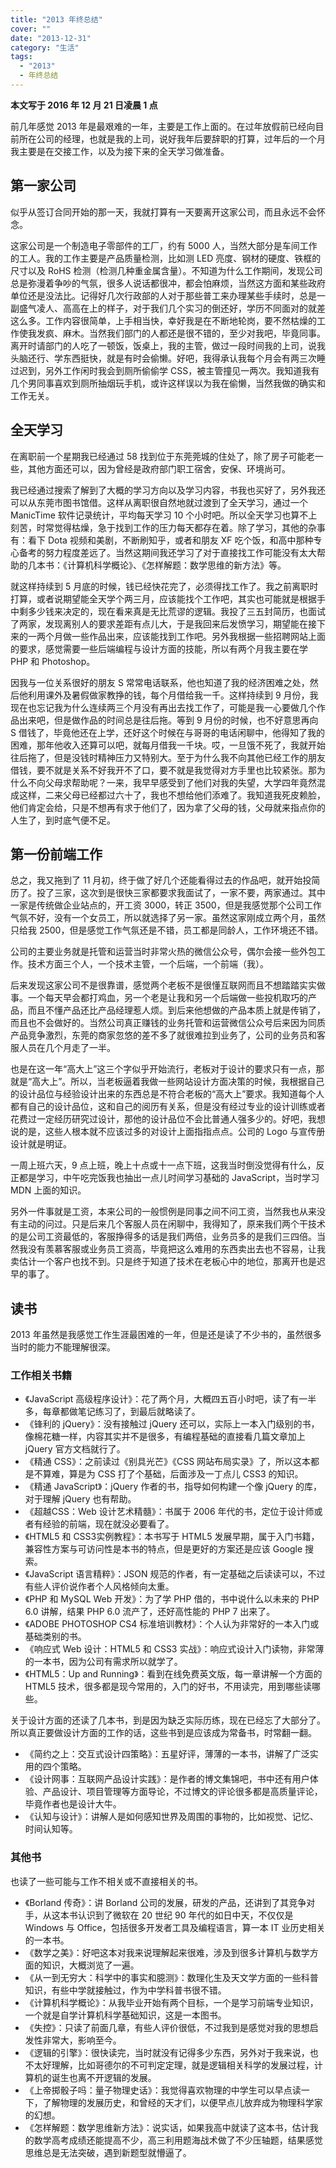 ```yaml
---
title: "2013 年终总结"
cover: ""
date: "2013-12-31"
category: "生活"
tags:
  - "2013"
  - 年终总结
---
```


**本文写于 2016 年 12 月 21 日凌晨 1 点**

前几年感觉 2013 年是最艰难的一年，主要是工作上面的。在过年放假前已经向目前所在公司的经理，也就是我的上司，说好我年后要辞职的打算，过年后的一个月我主要是在交接工作，以及为接下来的全天学习做准备。

## 第一家公司

似乎从签订合同开始的那一天，我就打算有一天要离开这家公司，而且永远不会怀念。

这家公司是一个制造电子零部件的工厂，约有 5000 人，当然大部分是车间工作的工人。我的工作主要是产品质量检测，比如测 LED 亮度、钢材的硬度、铁框的尺寸以及 RoHS 检测（检测几种重金属含量）。不知道为什么工作期间，发现公司总是弥漫着争吵的气氛，很多人说话都很冲，都会怕麻烦，当然这方面和某些政府单位还是没法比。记得好几次行政部的人对于那些普工来办理某些手续时，总是一副盛气凌人、高高在上的样子，对于我们几个实习的倒还好，学历不同面对的就差这么多。工作内容很简单，上手相当快，幸好我是在不断地轮岗，要不然枯燥的工作使我发疯、麻木。当然我们部门的人都还是很不错的，至少对我吧，毕竟同事。离开时请部门的人吃了一顿饭，饭桌上，我的主管，做过一段时间我的上司，说我头脑还行、学东西挺快，就是有时会偷懒。好吧，我得承认我每个月会有两三次睡过迟到，另外工作闲时我会到厕所偷偷学 CSS，被主管撞见一两次。我知道我有几个男同事喜欢到厕所抽烟玩手机，或许这样误以为我在偷懒，当然我做的确实和工作无关。

## 全天学习

在离职前一个星期我已经通过 58 找到位于东莞莞城的住处了，除了房子可能老一些，其他方面还可以，因为曾经是政府部门职工宿舍，安保、环境尚可。

我已经通过搜索了解到了大概的学习方向以及学习内容，书我也买好了，另外我还可以从东莞市图书馆借。这样从离职很自然地就过渡到了全天学习，通过一个 ManicTime 软件记录统计，平均每天学习 10 个小时吧。所以全天学习也算不上刻苦，时常觉得枯燥，急于找到工作的压力每天都存在着。除了学习，其他的杂事有：看下 Dota 视频和美剧，不断刷知乎，或者和朋友 XF 吃个饭，和高中那种专心备考的努力程度差远了。当然这期间我还学习了对于直接找工作可能没有太大帮助的几本书：《计算机科学概论》、《怎样解题：数学思维的新方法》等。

就这样持续到 5 月底的时候，钱已经快花完了，必须得找工作了。我之前离职时打算，或者说期望能全天学个两三月，应该能找个工作吧，其实也可能就是根据手中剩多少钱来决定的，现在看来真是无比荒谬的逻辑。我投了三五封简历，也面试了两家，发现离别人的要求差距有点儿大，于是我回来后发愤学习，期望能在接下来的一两个月做一些作品出来，应该能找到工作吧。另外我根据一些招聘网站上面的要求，感觉需要一些后端编程与设计方面的技能，所以有两个月我主要在学 PHP 和 Photoshop。

因我与一位关系很好的朋友 S 常常电话联系，他也知道了我的经济困难之处，然后他利用课外及暑假做家教挣的钱，每个月借给我一千。这样持续到 9 月份，我现在也忘记我为什么连续两三个月没有再出去找工作了，可能是我一心要做几个作品出来吧，但是做作品的时间总是往后拖。等到 9 月份的时候，也不好意思再向 S 借钱了，毕竟他还在上学，还好这个时候在与哥哥的电话闲聊中，他得知了我的困难，那年他收入还算可以吧，就每月借我一千块。哎，一旦饿不死了，我就开始往后拖了，但是没钱时精神压力又特别大。至于为什么我不向其他已经工作的朋友借钱，要不就是关系不好我开不了口，要不就是我觉得对方手里也比较紧张。那为什么不向父母求帮助呢？一来，我早早感受到了他们对我的失望，大学四年竟然混成这样，二来父母已经都过六十了，我也不想给他们添难了。我知道我死皮赖脸，他们肯定会给，只是不想再有求于他们了，因为拿了父母的钱，父母就来指点你的人生了，到时底气便不足。

## 第一份前端工作

总之，我又拖到了 11 月初，终于做了好几个还能看得过去的作品吧，就开始投简历了。投了三家，这次到是很快三家都要求我面试了，一家不要，两家通过。其中一家是传统做企业站点的，开工资 3000，转正 3500，但是我感觉那个公司工作气氛不好，没有一个女员工，所以就选择了另一家。虽然这家刚成立两个月，虽然只给我 2500，但是感觉工作气氛还是不错，员工都是同龄人，工作环境还不错。

公司的主要业务就是托管和运营当时非常火热的微信公众号，偶尔会接一些外包工作。技术方面三个人，一个技术主管，一个后端，一个前端（我）。

后来发现这家公司不是很靠谱，感觉两个老板不是很懂互联网而且不想踏踏实实做事。一个每天早会都打鸡血，另一个老是让我和另一个后端做一些投机取巧的产品，而且不懂产品还比产品经理惹人烦。到后来他想做的产品本质上就是传销了，而且也不会做好的。当然公司真正赚钱的业务托管和运营微信公众号后来因为同质产品竞争激烈，东莞的商家忽悠的差不多了就很难拉到业务了，公司的业务员和客服人员在几个月走了一半。

也是在这一年“高大上”这三个字似乎开始流行，老板对于设计的要求只有一点，那就是“高大上”。所以，当老板逼着我做一些网站设计方面决策的时候，我根据自己的设计品位与经验设计出来的东西总是不符合老板的“高大上”要求。我知道每个人都有自己的设计品位，这和自己的阅历有关系，但是没有经过专业的设计训练或者花费过一定经历研究过设计，那他的设计品位不会比普通人强多少的。好吧，我想说的是，这些人根本就不应该过多的对设计上面指指点点。公司的 Logo 与宣传册设计就是明证。

一周上班六天，9 点上班，晚上十点或十一点下班，这我当时倒没觉得有什么，反正都是学习，中午吃完饭我也抽出一点儿时间学习基础的 JavaScript，当时学习 MDN 上面的知识。

另外一件事就是工资，本来公司的一般惯例是同事之间不问工资，当然我也从来没有主动的问过。只是后来几个客服人员在闲聊中，我得知了，原来我们两个干技术的是公司工资最低的，客服挣得多的话是我们两倍，业务员多的是我们三四倍。当然我没有羡慕客服或业务员工资高，毕竟把这么难用的东西卖出去也不容易，让我卖估计一个客户也找不到。只是终于知道了技术在老板心中的地位，那离开也是迟早的事了。

## 读书

2013 年虽然是我感觉工作生涯最困难的一年，但是还是读了不少书的，虽然很多当时的能力不能理解很深。

### 工作相关书籍

- 《JavaScript 高级程序设计》：花了两个月，大概四五百小时吧，读了有一半多，每章都做笔记练习了，到最后就略读了。
- 《锋利的 jQuery》：没有接触过 jQuery 还可以，实际上一本入门级别的书，像棉花糖一样，内容其实并不是很多，有编程基础的直接看几篇文章加上 jQuery 官方文档就行了。
- 《精通 CSS》：之前读过《别具光芒》《CSS 网站布局实录》了，所以这本都是不算难，算是为 CSS 打了个基础，后面涉及一丁点儿 CSS3 的知识。
- 《精通 JavaScript》：jQuery 作者的书，指导如何构建一个像 jQuery 的库，对于理解 jQuery 也有帮助。
- 《超越CSS：Web 设计艺术精髓》：书属于 2006 年代的书，定位于设计师或者有经验的前端，现在就没必要看了。
- 《HTML5 和 CSS3实例教程》：本书写于 HTML5 发展早期，属于入门书籍，兼容性方案与可访问性是本书的特点，但是更好的方案还是应该 Google 搜索。
- 《JavaScript 语言精粹》：JSON 规范的作者，有一定基础之后读读可以，不过有些人评价说作者个人风格倾向太重。
- 《PHP 和 MySQL Web 开发》：为了学 PHP 借的，书中说什么以未来的 PHP 6.0 讲解，结果 PHP 6.0 流产了，还好高性能的 PHP 7 出来了。
- 《ADOBE PHOTOSHOP CS4 标准培训教材》：个人认为非常好的一本入门或基础类别的书。
- 《响应式 Web 设计：HTML5 和 CSS3 实战》：响应式设计入门读物，非常薄的一本书，因为公司有需求所以就学了。
- 《HTML5：Up and Running》：看到在线免费英文版，每一章讲解一个方面的 HTML5 技术，很多都是现今常用的，入门的好书，不用读完，用到哪些读哪些。

关于设计方面的还读了几本书，到是因为缺乏实际历练，现在已经忘了大部分了。所以真正要做设计方面的工作的话，这些书到是应该成为常备书，时常翻一翻。

- 《简约之上：交互式设计四策略》：五星好评，薄薄的一本书，讲解了广泛实用的四个策略。
- 《设计网事：互联网产品设计实践》：是作者的博文集锦吧，书中还有用户体验、产品设计、项目管理等方面导论，不过博文的评论很多都是高质量评论，毕竟作者也是设计大牛。
- 《认知与设计》：讲解人是如何感知世界及周围的事物的，比如视觉、记忆、时间认知等。

### 其他书

也读了一些可能与工作不相关或不直接相关的书。

- 《Borland 传奇》：讲 Borland 公司的发展，研发的产品，还讲到了其竞争对手，从这本书认识到了微软在 20 世纪 90 年代的如日中天，不仅仅是 Windows 与 Office，包括很多开发者工具及编程语言，算一本 IT 业历史相关的一本书。
- 《数学之美》：好吧这本对我来说理解起来很难，涉及到很多计算机与数学方面的知识，大概浏览了一遍。
- 《从一到无穷大：科学中的事实和臆测》：数理化生及天文学方面的一些科普知识，有些中学就接触过，作为中学科普书很不错。
- 《计算机科学概论》：从我毕业开始有两个目标，一个是学习前端专业知识，一个就是自学计算机科学基础知识，这是一本图书。
- 《失控》：只读了前面几章，有些人评价很低，不过我到是感觉对我的思想启发性非常大，影响至今。
- 《逻辑的引擎》：很快读完，当时就没有记得多少东西，另外对于我来说，也不太好理解，比如哥德尔的不可判定定理，就是逻辑相关科学的发展过程，计算机的诞生也离不开逻辑的发展。
- 《上帝掷骰子吗：量子物理史话》：我觉得喜欢物理的中学生可以早点读一下，了解物理的发展历史，和曾经的天才们，以便早点儿放弃成为物理科学家的幻想。
- 《怎样解题：数学思维新方法》：说实话，如果我高中就读了这本书，估计我的数学高考成绩还能提高不少，高三利用题海战术做了不少压轴题，结果感觉思维总是无法突破，遇到新题型就懵逼了。
